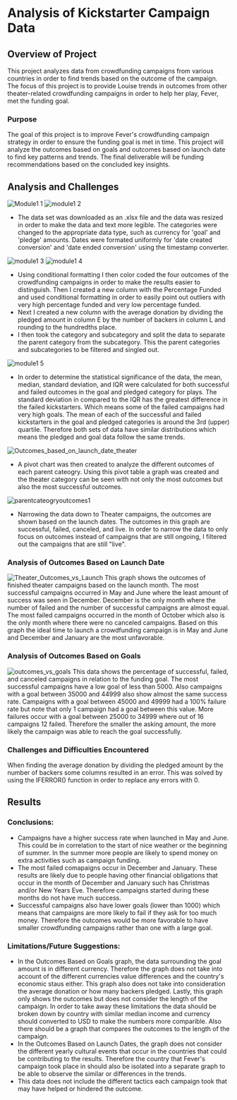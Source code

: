 # Analysis of Kickstarter Campaign Data
## Overview of Project
This project analyzes data from crowdfunding campaigns from various countries in order to find trends based on the outcome of the campaign. The focus of this project is to provide Louise trends in outcomes from other theater-related crowdfunding campaigns in order to help her play, Fever, met the funding goal. 
### Purpose 
The goal of this project is to improve Fever's crowdfunding campaign strategy in order to ensure the funding goal is met in time. This project will analyze the outcomes based on goals and outcomes based on launch date to find key patterns and trends. The final deliverable will be funding recommendations based on the concluded key insights. 
## Analysis and Challenges
![Module1 1](https://user-images.githubusercontent.com/57520471/158078910-1e80bb6f-edda-45dd-bfb9-480c10f86b04.png)
![module1 2](https://user-images.githubusercontent.com/57520471/158078912-cda395c4-25bc-4613-9d78-aa173b2d27ed.png)
* The data set was downloaded as an .xlsx file and the data was resized in order to make the data and text more legible. The categories were changed to the appropriate data type, such as currency for 'goal' and 'pledge' amounts. Dates were formated uniformly for 'date created conversion' and 'date ended conversion' using the timestamp converter. 

![module1 3](https://user-images.githubusercontent.com/57520471/158078913-a48d052d-e7fb-4558-92c5-e5a93cd714b3.png)
![module1 4](https://user-images.githubusercontent.com/57520471/158078914-f42bbf05-6e1e-47df-8701-373f36307d33.png)

* Using conditional formatting I then color coded the four outcomes of the crowdfunding campaigns in order to make the results easier to distinguish. 
Then I created a new column with the Percentage Funded and used conditional formatting in order to easily point out outliers with very high percentage funded and very low percentage funded. 
* Next I created a new column with the average donation by dividing the pledged amount in column E by the number of backers in column L and rounding to the hundredths place. 
* I then took the category and subcategory and split the data to separate the parent category from the subcategory. This the parent categories and subcategories to be filtered and singled out. 

![module1 5](https://user-images.githubusercontent.com/57520471/158078915-3f70729b-a7d2-4403-b3ad-917d6653bad7.png)

* In order to determine the statistical significance of the data, the mean, median, standard deviation, and IQR were calculated for both successful and failed outcomes in the goal and pledged category for plays. The standard deviation in compared to the IQR has the greatest difference in the failed kickstarters. Which means some of the failed campaigns had very high goals. The mean of each of the successful and failed kickstarters in the goal and pledged categories is around the 3rd (upper) quartile. Therefore both sets of data have similar distributions which means the pledged and goal data follow the same trends.

![Outcomes_based_on_launch_date_theater](https://user-images.githubusercontent.com/57520471/158078597-a8189bf7-ea9e-4db4-bc09-da0aedcf0c14.png)

* A pivot chart was then created to analyze the different outcomes of each parent cateogry. Using this pivot table a graph was created and the theater category can be seen with not only the most outcomes but also the most successful outcomes. 

![parentcateogryoutcomes1](https://user-images.githubusercontent.com/57520471/158078566-016a8133-6242-486d-9612-70d436c5b6cf.png)

* Narrowing the data down to Theater campaigns, the outcomes are shown based on the launch dates. The outcomes in this graph are successful, failed, canceled, and live. In order to narrow the data to only focus on outcomes instead of campaigns that are still ongoing, I filtered out the campaigns that are still "live".

### Analysis of Outcomes Based on Launch Date
![Theater_Outcomes_vs_Launch](https://user-images.githubusercontent.com/57520471/158076909-1a239b96-8ab1-4862-94bc-50346433b8df.png)
This graph shows the outcomes of finished theater campaigns based on the launch month. The most successful campaigns occurred in May and June where the least amount of success was seen in December. December is the only month where the number of failed and the number of successful campaigns are almost equal. The most failed campaigns occurred in the month of October which also is the only month where there were no canceled campaigns. Based on this graph the ideal time to launch a crowdfunding campaign is in May and June and December and January are the most unfavorable. 


### Analysis of Outcomes Based on Goals
![outcomes_vs_goals](https://user-images.githubusercontent.com/57520471/158076907-3342bc07-3148-4249-b6f8-514a0b6ec806.png)
This data shows the percentage of successful, failed, and canceled campaigns in relation to the funding goal. The most successful campaigns have a low goal of less than 5000. Also campaigns with a goal between 35000 and 44999 also show almost the same success rate. Campaigns with a goal between 45000 and 49999 had a 100% failure rate but note that only 1 campaign had a goal between this value. More failures occur with a goal between 25000 to 34999 where out of 16 campaigns 12 failed. Therefore the smaller the asking amount, the more likely the campaign was able to reach the goal successfully. 

### Challenges and Difficulties Encountered
When finding the average donation by dividing the pledged amount by the number of backers some columns resulted in an error. This was solved by using the IFERROR() function in order to replace any errors with 0.
## Results
### Conclusions:
* Campaigns have a higher success rate when launched in May and June. This could be in correlation to the start of nice weather or the beginning of summer. In the summer more people are likely to spend money on extra activities such as campaign funding.
* The most failed comapaigns occur in December and January. These results are likely due to people having other financial obligations that occur in the month of December and January such has Christmas and/or New Years Eve. Therefore campaigns started during these months do not have much success. 
* Successful campaigns also have lower goals (lower than 1000) which means that campaigns are more likely to fail if they ask for too much money. Therefore the outcomes would be more favorable to have smaller crowdfunding campaigns rather than one with a large goal. 

### Limitations/Future Suggestions:
* In the Outcomes Based on Goals graph, the data surrounding the goal amount is in different currency. Therefore the graph does not take into account of the different currencies value differences and the country's economic staus either. This graph also does not take into consideration the average donation or how many backers pledged. Lastly, this graph only shows the outcomes but does not consider the length of the campaign. In order to take away these limitations the data should be broken down by country with similar median income and currency should converted to USD to make the numbers more comparible. Also there should be a graph that compares the outcomes to the length of the campaign.
* In the Outcomes Based on Launch Dates, the graph does not consider the different yearly cultural events that occur in the countries that could be contributing to the results. Therefore the country that Fever's campaign took place in should also be isolated into a separate graph to be able to observe the similar or differences in the trends. 
* This data does not include the different tactics each campaign took that may have helped or hindered the outcome. 
